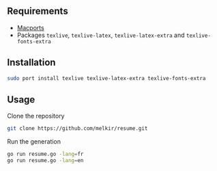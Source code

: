## Requirements

- [Macports](https://www.macports.org/install.php)
- Packages `texlive`, `texlive-latex`, `texlive-latex-extra` and `texlive-fonts-extra`

## Installation

```bash
sudo port install texlive texlive-latex-extra texlive-fonts-extra
```

## Usage

Clone the repository

```bash
git clone https://github.com/melkir/resume.git
```

Run the generation

```bash
go run resume.go -lang=fr
go run resume.go -lang=en
```
